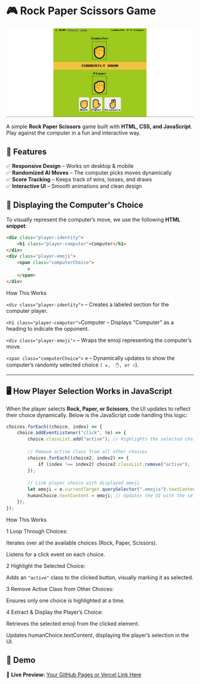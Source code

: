 # 🎮 Rock Paper Scissors Game

![Game Preview](src/images/game.png)

A simple **Rock Paper Scissors** game built with **HTML, CSS, and JavaScript**. Play against the computer in a fun and interactive way.

## 🚀 Features
✅ **Responsive Design** – Works on desktop & mobile  
✅ **Randomized AI Moves** – The computer picks moves dynamically  
✅ **Score Tracking** – Keeps track of wins, losses, and draws  
✅ **Interactive UI** – Smooth animations and clean design  

## 🎨 **Displaying the Computer's Choice**

To visually represent the computer’s move, we use the following **HTML snippet**:

```html
<div class="player-identity">
    <h1 class="player-computer">Computer</h1>
</div>
<div class="player-emoji">
    <span class="computerChoice">
        ✊
    </span>
</div>
```
 How This Works
 
`<div class="player-identity">` – Creates a labeled section for the computer player.

`<h1 class="player-computer">`Computer</h1> – Displays "Computer" as a heading to indicate the opponent.

`<div class="player-emoji">` – Wraps the emoji representing the computer’s move.

`<span class="computerChoice">` ✊ </span> – Dynamically updates to show the computer’s randomly selected choice `( ✊,  ✋, or ✌`).


---

## 🖥️ **How Player Selection Works in JavaScript**
When the player selects **Rock, Paper, or Scissors**, the UI updates to reflect their choice dynamically. Below is the JavaScript code handling this logic:

```js
choices.forEach((choice, index) => {
    choice.addEventListener("click", (e) => {
        choice.classList.add("active"); // Highlights the selected choice

        // Remove active class from all other choices
        choices.forEach((choice2, index2) => {
            if (index !== index2) choice2.classList.remove("active");
        });

        // Link player choice with displayed emoji
        let emoji = e.currentTarget.querySelector(".emojis").textContent;
        humanChoice.textContent = emoji; // Updates the UI with the selected choice
    });
});
```
 How This Works
 
1 Loop Through Choices:

Iterates over all the available choices (Rock, Paper, Scissors).

Listens for a click event on each choice.

2 Highlight the Selected Choice:

Adds an `"active"` class to the clicked button, visually marking it as selected.

3 Remove Active Class from Other Choices:

Ensures only one choice is highlighted at a time.

4 Extract & Display the Player’s Choice:

Retrieves the selected emoji from the clicked element.

Updates humanChoice.textContent, displaying the player’s selection in the UI.

## 🎥 Demo
🔗 **Live Preview:** [Your GitHub Pages or Vercel Link Here](https://your-live-game-link.com)
